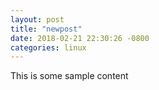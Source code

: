 ```yaml
---
layout: post
title: "newpost"
date: 2018-02-21 22:30:26 -0800
categories: linux
---
```


This is some sample content

